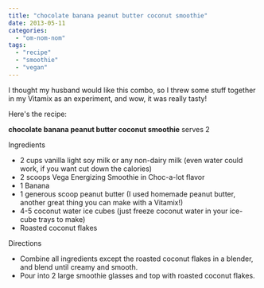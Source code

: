 ```yaml
---
title: "chocolate banana peanut butter coconut smoothie"
date: 2013-05-11
categories: 
  - "om-nom-nom"
tags: 
  - "recipe"
  - "smoothie"
  - "vegan"
---
```


I thought my husband would like this combo, so I threw some stuff together in my Vitamix as an experiment, and wow, it was really tasty!

Here's the recipe:

**chocolate banana peanut butter coconut smoothie** serves 2

Ingredients

- 2 cups vanilla light soy milk or any non-dairy milk (even water could work, if you want cut down the calories)
- 2 scoops Vega Energizing Smoothie in Choc-a-lot flavor
- 1 Banana
- 1 generous scoop peanut butter (I used homemade peanut butter, another great thing you can make with a Vitamix!)
- 4-5 coconut water ice cubes (just freeze coconut water in your ice-cube trays to make)
- Roasted coconut flakes

Directions

- Combine all ingredients except the roasted coconut flakes in a blender, and blend until creamy and smooth.
- Pour into 2 large smoothie glasses and top with roasted coconut flakes.
